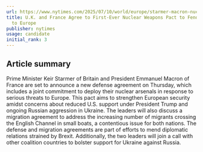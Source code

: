 ```yaml
---
url: https://www.nytimes.com/2025/07/10/world/europe/starmer-macron-nuclear-agreement.html
title: U.K. and France Agree to First-Ever Nuclear Weapons Pact to Fend Off Threat
  to Europe
publisher: nytimes
usage: candidate
initial_rank: 3
---
```

## Article summary
Prime Minister Keir Starmer of Britain and President Emmanuel Macron of France are set to announce a new defense agreement on Thursday, which includes a joint commitment to deploy their nuclear arsenals in response to serious threats to Europe. This pact aims to strengthen European security amidst concerns about reduced U.S. support under President Trump and ongoing Russian aggression in Ukraine. The leaders will also discuss a migration agreement to address the increasing number of migrants crossing the English Channel in small boats, a contentious issue for both nations. The defense and migration agreements are part of efforts to mend diplomatic relations strained by Brexit. Additionally, the two leaders will join a call with other coalition countries to bolster support for Ukraine against Russia.
